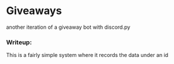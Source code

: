 # Giveaways
another iteration of a giveaway bot with discord.py

### Writeup:
This is a fairly simple system where it records the data under an id
